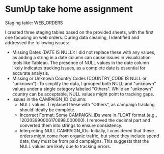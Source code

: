 # SumUp take home assignment
Staging table: WEB_ORDERS

I created three staging tables based on the provided sheets, with the first one focusing on web orders. During data cleaning, I identified and addressed the following issues:
* Missing Dates (DATE IS NULL): I did not replace these with any values, as adding a string in a date column can cause issues in visualization tools like Tableau. The presence of NULL values in the date column likely indicates tracking issues, as a complete date is essential for accurate analysis.
* Missing or Unknown Country Codes (COUNTRY_CODE IS NULL or "unknown"): To simplify the data, I grouped both NULL and "unknown" values under a single category labeled "Others". While an "unknown" country can be acceptable, NULL values might point to tracking gaps.
* Issues in the CAMPAIGN_ID Column:
    * NULL values: I replaced these with "Others", as campaign tracking should ideally be complete.
    * Incorrect Format: Some CAMPAIGN_IDs were in FLOAT format (e.g., 120203990006170698.000000). I removed the decimal part and converted them into strings to ensure consistency.
    * Interpreting NULL CAMPAIGN_IDs: Initially, I considered that these orders might come from organic traffic, but since they include spend data, they must be from paid campaigns. This suggests that the NULL values are likely due to tracking errors.

